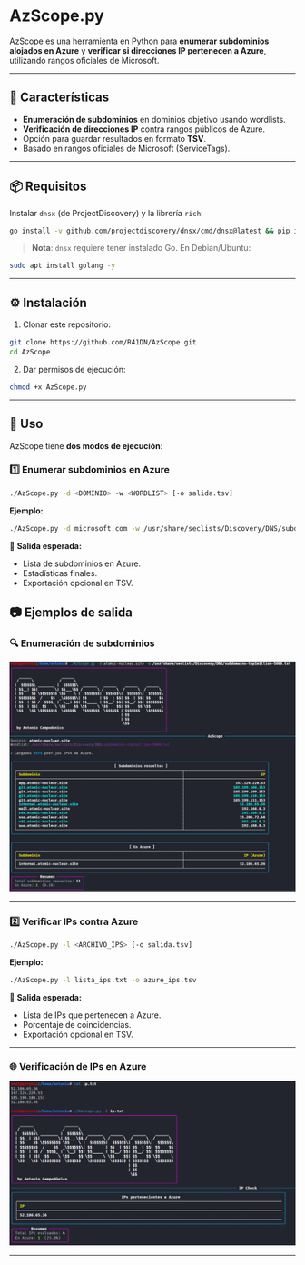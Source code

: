 # AzScope.py

AzScope es una herramienta en Python para **enumerar subdominios alojados en Azure** y **verificar si direcciones IP pertenecen a Azure**, utilizando rangos oficiales de Microsoft.

---

## 🚀 Características

- **Enumeración de subdominios** en dominios objetivo usando wordlists.
- **Verificación de direcciones IP** contra rangos públicos de Azure.
- Opción para guardar resultados en formato **TSV**.
- Basado en rangos oficiales de Microsoft (ServiceTags).

---

## 📦 Requisitos

Instalar `dnsx` (de ProjectDiscovery) y la librería `rich`:

```bash
go install -v github.com/projectdiscovery/dnsx/cmd/dnsx@latest && pip install rich
```

> **Nota**: `dnsx` requiere tener instalado Go. En Debian/Ubuntu:
```bash
sudo apt install golang -y
```

---

## ⚙️ Instalación

1. Clonar este repositorio:
```bash
git clone https://github.com/R41DN/AzScope.git
cd AzScope
```

2. Dar permisos de ejecución:
```bash
chmod +x AzScope.py
```

---

## 📖 Uso

AzScope tiene **dos modos de ejecución**:

### 1️⃣ Enumerar subdominios en Azure
```bash
./AzScope.py -d <DOMINIO> -w <WORDLIST> [-o salida.tsv]
```
**Ejemplo:**
```bash
./AzScope.py -d microsoft.com -w /usr/share/seclists/Discovery/DNS/subdomains-top1million-5000.txt -o resultados.tsv
```

📌 **Salida esperada:**
- Lista de subdominios en Azure.
- Estadísticas finales.
- Exportación opcional en TSV.

## 📷 Ejemplos de salida

### 🔍 Enumeración de subdominios
![Enumeración de subdominios](Ejemplo1.png)

---

### 2️⃣ Verificar IPs contra Azure
```bash
./AzScope.py -l <ARCHIVO_IPS> [-o salida.tsv]
```
**Ejemplo:**
```bash
./AzScope.py -l lista_ips.txt -o azure_ips.tsv
```

📌 **Salida esperada:**
- Lista de IPs que pertenecen a Azure.
- Porcentaje de coincidencias.
- Exportación opcional en TSV.

---
### 🌐 Verificación de IPs en Azure
<!-- Aquí colocarás la imagen de ejemplo -->
![IPs en Azure](Ejemplo2.png)

---


